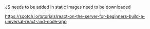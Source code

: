JS needs to be added in static
Images need to be downloaded

https://scotch.io/tutorials/react-on-the-server-for-beginners-build-a-universal-react-and-node-app